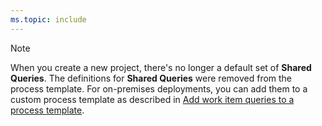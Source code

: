 ```yaml
---
ms.topic: include
---
```



> [!NOTE]   
> When you create a new project, there's no longer a default set of **Shared Queries**. The definitions for **Shared Queries** were removed from the process template. For on-premises deployments, you can add them to a custom process template as described in [Add work item queries to a process template](/previous-versions/azure/devops/reference/process-templates/add-work-item-queries-process-template).
